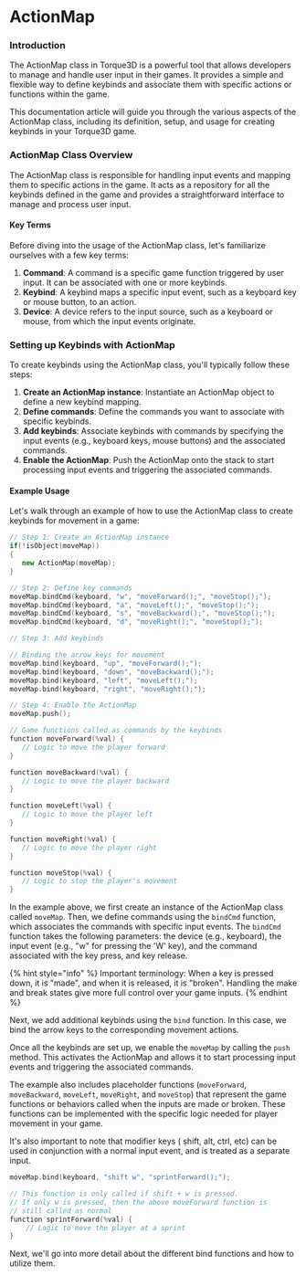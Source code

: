 # ActionMap

### Introduction

The ActionMap class in Torque3D is a powerful tool that allows developers to manage and handle user input in their games. It provides a simple and flexible way to define keybinds and associate them with specific actions or functions within the game.

This documentation article will guide you through the various aspects of the ActionMap class, including its definition, setup, and usage for creating keybinds in your Torque3D game.

### ActionMap Class Overview

The ActionMap class is responsible for handling input events and mapping them to specific actions in the game. It acts as a repository for all the keybinds defined in the game and provides a straightforward interface to manage and process user input.

#### Key Terms

Before diving into the usage of the ActionMap class, let's familiarize ourselves with a few key terms:

1. **Command**: A command is a specific game function triggered by user input. It can be associated with one or more keybinds.
2. **Keybind**: A keybind maps a specific input event, such as a keyboard key or mouse button, to an action.
3. **Device**: A device refers to the input source, such as a keyboard or mouse, from which the input events originate.

### Setting up Keybinds with ActionMap

To create keybinds using the ActionMap class, you'll typically follow these steps:

1. **Create an ActionMap instance**: Instantiate an ActionMap object to define a new keybind mapping.
2. **Define commands**: Define the commands you want to associate with specific keybinds.
3. **Add keybinds**: Associate keybinds with commands by specifying the input events (e.g., keyboard keys, mouse buttons) and the associated commands.
4. **Enable the ActionMap**: Push the ActionMap onto the stack to start processing input events and triggering the associated commands.

#### Example Usage

Let's walk through an example of how to use the ActionMap class to create keybinds for movement in a game:

```cpp
// Step 1: Create an ActionMap instance
if(!isObject(moveMap))
{
   new ActionMap(moveMap);
}

// Step 2: Define key commands
moveMap.bindCmd(keyboard, "w", "moveForward();", "moveStop();");
moveMap.bindCmd(keyboard, "a", "moveLeft();", "moveStop();");
moveMap.bindCmd(keyboard, "s", "moveBackward();", "moveStop();");
moveMap.bindCmd(keyboard, "d", "moveRight();", "moveStop();");

// Step 3: Add keybinds

// Binding the arrow keys for movement
moveMap.bind(keyboard, "up", "moveForward();");
moveMap.bind(keyboard, "down", "moveBackward();");
moveMap.bind(keyboard, "left", "moveLeft();");
moveMap.bind(keyboard, "right", "moveRight();");

// Step 4: Enable the ActionMap
moveMap.push();

// Game functions called as commands by the keybinds
function moveForward(%val) {
   // Logic to move the player forward
}

function moveBackward(%val) {
   // Logic to move the player backward
}

function moveLeft(%val) {
   // Logic to move the player left
}

function moveRight(%val) {
   // Logic to move the player right
}

function moveStop(%val) {
   // Logic to stop the player's movement
}
```

In the example above, we first create an instance of the ActionMap class called `moveMap`. Then, we define commands using the `bindCmd` function, which associates the commands with specific input events. The `bindCmd` function takes the following parameters: the device (e.g., keyboard), the input event (e.g., "w" for pressing the 'W' key), and the command associated with the key press, and key release.

{% hint style="info" %}
Important terminology: When a key is pressed down, it is "made", and when it is released, it is "broken". Handling the make and break states give more full control over your game inputs.
{% endhint %}

Next, we add additional keybinds using the `bind` function. In this case, we bind the arrow keys to the corresponding movement actions.

Once all the keybinds are set up, we enable the `moveMap` by calling the `push` method. This activates the ActionMap and allows it to start processing input events and triggering the associated commands.

The example also includes placeholder functions (`moveForward`, `moveBackward`, `moveLeft`, `moveRight`, and `moveStop`) that represent the game functions or behaviors called when the inputs are made or broken. These functions can be implemented with the specific logic needed for player movement in your game.

It's also important to note that modifier keys ( shift, alt, ctrl, etc) can be used in conjunction with a normal input event, and is treated as a separate input.

```cpp
moveMap.bind(keyboard, "shift w", "sprintForward();");

// This function is only called if shift + w is pressed. 
// If only w is pressed, then the above moveForward function is 
// still called as normal
function sprintForward(%val) {
    // Logic to move the player at a sprint
}
```

Next, we'll go into more detail about the different bind functions and how to utilize them.
